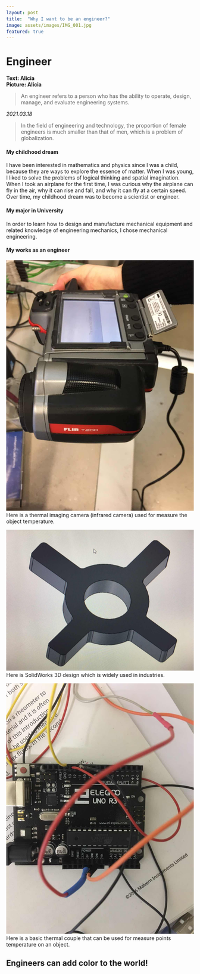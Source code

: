 ```yaml
---
layout: post
title:  "Why I want to be an engineer?"
image: assets/images/IMG_001.jpg
featured: true
---
```


# Engineer
**Text: Alicia**  
**Picture: Alicia**  

> An engineer refers to a person who has the ability to operate, design, manage, and evaluate engineering systems.

_2021.03.18_
> In the field of engineering and technology, the proportion of female engineers is much smaller than that of men, which is a problem of globalization.

#### My childhood dream
I have been interested in mathematics and physics since I was a child, because they are ways to explore the essence of matter.  When I was young, I liked to solve the problems of logical thinking and spatial imagination.
When I took an airplane for the first time, I was curious why the airplane can fly in the air, why it can rise and fall, and why it can fly at a certain speed.
Over time, my childhood dream was to become a scientist or engineer.

#### My major in University
In order to learn how to design and manufacture mechanical equipment and related knowledge of engineering mechanics, I chose mechanical engineering.

#### My works as an engineer

![501](../assets/images/IMG_002.jpg)
Here is a thermal imaging camera (infrared camera) used for measure the object temperature.

![502](../assets/images/IMG_003.jpg)
Here is SolidWorks 3D design which is widely used in industries.

![503](../assets/images/IMG_004.jpg)
Here is a basic thermal couple that can be used for measure points temperature on an object.

## Engineers can add color to the world!
